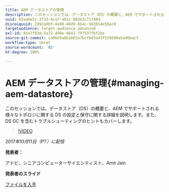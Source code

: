 ```yaml
---
title: AEM データストアの管理
description: このセッションでは、データストア（DS）の概要と、AEM でサポートされる様々なトポロジーに関する DS の設定と保守に関する詳細を説明します。また、DS GC を含むトラブルシューティングのヒントもカバーします。
uuid: 65aabe5c-2f33-4caf-a01c-803e2c71f49d
discoiquuid: 2d92a9bf-4a98-46d9-8b4c-583654e5bac0
targetaudience: target-audience advanced
exl-id: 85a7f830-5a72-499e-9b41-797537fbf2be
source-git-commit: ca06e5a8b1602a7bcfb83a43f529680a5a96bacf
workflow-type: tm+mt
source-wordcount: '85'
ht-degree: 100%

---
```


# AEM データストアの管理{#managing-aem-datastore}

このセッションでは、データストア（DS）の概要と、AEM でサポートされる様々なトポロジに関する DS の設定と保守に関する詳細を説明します。また、DS GC を含むトラブルシューティングのヒントもカバーします。

>[!VIDEO](https://video.tv.adobe.com/v/20422/?quality=9)

*2017年10月11日（PT）に配信*

**発表者：**

アドビ、シニアコンピューターサイエンティスト、Amit Jain

**発表者のスライド**

[ファイルを入手](assets/managing-aem-datastoreoct17.pdf)
<!--
[Get back to the Overview](https://helpx.adobe.com/experience-manager/kt/eseminars/gems/aem-index.html)
-->
